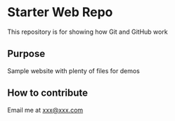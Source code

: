 # Starter Web Repo

This repository is for showing how Git and GitHub work

## Purpose

Sample website with plenty of files for demos

## How to contribute

Email me at xxx@xxx.com
